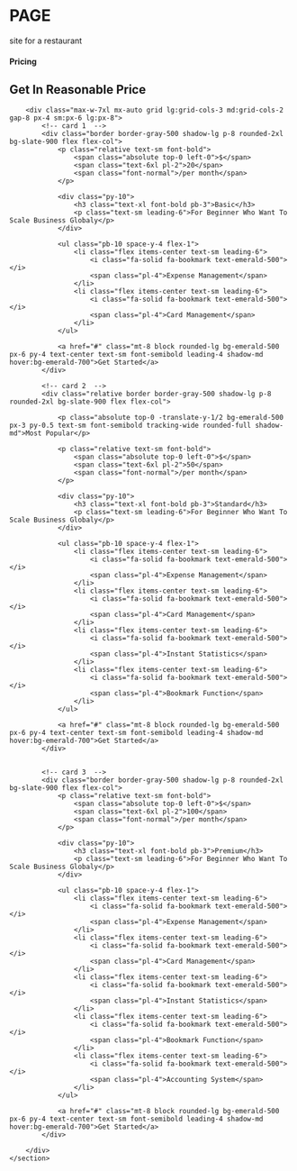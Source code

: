 # PAGE
site for a restaurant
<!DOCTYPE html>
<html lang="en">
<head>
    <meta charset="UTF-8">
    <meta http-equiv="X-UA-Compatible" content="IE=edge">
    <meta name="viewport" content="width=device-width, initial-scale=1.0">
    <link rel="stylesheet" href="https://cdnjs.cloudflare.com/ajax/libs/font-awesome/6.2.1/css/all.min.css" integrity="sha512-MV7K8+y+gLIBoVD59lQIYicR65iaqukzvf/nwasF0nqhPay5w/9lJmVM2hMDcnK1OnMGCdVK+iQrJ7lzPJQd1w==" crossorigin="anonymous" referrerpolicy="no-referrer" />
    <title>Pricing Card</title>
    <link rel="stylesheet" href="gaming.css">
</head>
<body class="bg-slate-800 text-white">
    <section>
        <div class="text-center py-20">
            <h4 class="font-bold text-emerald-500">Pricing</h4>
            <h1 class="text-3xl font-bold">Get In Reasonable Price</h1>
        </div>

        <div class="max-w-7xl mx-auto grid lg:grid-cols-3 md:grid-cols-2 gap-8 px-4 sm:px-6 lg:px-8">
            <!-- card 1  -->
            <div class="border border-gray-500 shadow-lg p-8 rounded-2xl bg-slate-900 flex flex-col">
                <p class="relative text-sm font-bold">
                    <span class="absolute top-0 left-0">$</span>
                    <span class="text-6xl pl-2">20</span>
                    <span class="font-normal">/per month</span>
                </p>

                <div class="py-10">
                    <h3 class="text-xl font-bold pb-3">Basic</h3>
                    <p class="text-sm leading-6">For Beginner Who Want To Scale Business Globaly</p>
                </div>

                <ul class="pb-10 space-y-4 flex-1">
                    <li class="flex items-center text-sm leading-6">
                        <i class="fa-solid fa-bookmark text-emerald-500"></i>
                        <span class="pl-4">Expense Management</span>
                    </li>
                    <li class="flex items-center text-sm leading-6">
                        <i class="fa-solid fa-bookmark text-emerald-500"></i>
                        <span class="pl-4">Card Management</span>
                    </li>
                </ul>

                <a href="#" class="mt-8 block rounded-lg bg-emerald-500 px-6 py-4 text-center text-sm font-semibold leading-4 shadow-md hover:bg-emerald-700">Get Started</a>
            </div>

            <!-- card 2  -->
            <div class="relative border border-gray-500 shadow-lg p-8 rounded-2xl bg-slate-900 flex flex-col">

                <p class="absolute top-0 -translate-y-1/2 bg-emerald-500 px-3 py-0.5 text-sm font-semibold tracking-wide rounded-full shadow-md">Most Popular</p>

                <p class="relative text-sm font-bold">
                    <span class="absolute top-0 left-0">$</span>
                    <span class="text-6xl pl-2">50</span>
                    <span class="font-normal">/per month</span>
                </p>

                <div class="py-10">
                    <h3 class="text-xl font-bold pb-3">Standard</h3>
                    <p class="text-sm leading-6">For Beginner Who Want To Scale Business Globaly</p>
                </div>

                <ul class="pb-10 space-y-4 flex-1">
                    <li class="flex items-center text-sm leading-6">
                        <i class="fa-solid fa-bookmark text-emerald-500"></i>
                        <span class="pl-4">Expense Management</span>
                    </li>
                    <li class="flex items-center text-sm leading-6">
                        <i class="fa-solid fa-bookmark text-emerald-500"></i>
                        <span class="pl-4">Card Management</span>
                    </li>
                    <li class="flex items-center text-sm leading-6">
                        <i class="fa-solid fa-bookmark text-emerald-500"></i>
                        <span class="pl-4">Instant Statistics</span>
                    </li>
                    <li class="flex items-center text-sm leading-6">
                        <i class="fa-solid fa-bookmark text-emerald-500"></i>
                        <span class="pl-4">Bookmark Function</span>
                    </li>
                </ul>

                <a href="#" class="mt-8 block rounded-lg bg-emerald-500 px-6 py-4 text-center text-sm font-semibold leading-4 shadow-md hover:bg-emerald-700">Get Started</a>
            </div>


            <!-- card 3  -->
            <div class="border border-gray-500 shadow-lg p-8 rounded-2xl bg-slate-900 flex flex-col">
                <p class="relative text-sm font-bold">
                    <span class="absolute top-0 left-0">$</span>
                    <span class="text-6xl pl-2">100</span>
                    <span class="font-normal">/per month</span>
                </p>

                <div class="py-10">
                    <h3 class="text-xl font-bold pb-3">Premium</h3>
                    <p class="text-sm leading-6">For Beginner Who Want To Scale Business Globaly</p>
                </div>

                <ul class="pb-10 space-y-4 flex-1">
                    <li class="flex items-center text-sm leading-6">
                        <i class="fa-solid fa-bookmark text-emerald-500"></i>
                        <span class="pl-4">Expense Management</span>
                    </li>
                    <li class="flex items-center text-sm leading-6">
                        <i class="fa-solid fa-bookmark text-emerald-500"></i>
                        <span class="pl-4">Card Management</span>
                    </li>
                    <li class="flex items-center text-sm leading-6">
                        <i class="fa-solid fa-bookmark text-emerald-500"></i>
                        <span class="pl-4">Instant Statistics</span>
                    </li>
                    <li class="flex items-center text-sm leading-6">
                        <i class="fa-solid fa-bookmark text-emerald-500"></i>
                        <span class="pl-4">Bookmark Function</span>
                    </li>
                    <li class="flex items-center text-sm leading-6">
                        <i class="fa-solid fa-bookmark text-emerald-500"></i>
                        <span class="pl-4">Accounting System</span>
                    </li>
                </ul>

                <a href="#" class="mt-8 block rounded-lg bg-emerald-500 px-6 py-4 text-center text-sm font-semibold leading-4 shadow-md hover:bg-emerald-700">Get Started</a>
            </div>

        </div>
    </section>
</body>
</html>

